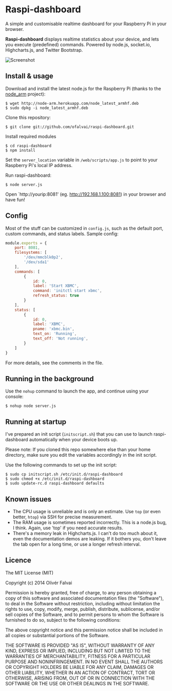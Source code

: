 # Raspi-dashboard

A simple and customisable realtime dashboard for your Raspberry Pi in your browser.

__Raspi-dashboard__ displays realtime statistics about your device, and lets you execute (predefined) commands. Powered by node.js, socket.io, Highcharts.js, and Twitter Bootstrap.

![Screenshot](raw/master/screenshot.png)

## Install & usage

Download and install the latest node.js for the Raspberry Pi (thanks to the [node_arm](https://github.com/nathanjohnson320/node_arm) project):
```
$ wget http://node-arm.herokuapp.com/node_latest_armhf.deb
$ sudo dpkg -i node_latest_armhf.deb
```

Clone this repository:
```
$ git clone git://github.com/ofalvai/raspi-dashboard.git
```

Install required modules
```
$ cd raspi-dashboard
$ npm install
```

Set the `server_location` variable in `/web/scripts/app.js` to point to your Raspberry Pi's local IP address.

Run raspi-dashboard:
```
$ node server.js
```

Open `http://yourip:8081' (eg. http://192.168.1.100:8081) in your browser and have fun!

## Config

Most of the stuff can be customized in `config.js`, such as the default port, custom commands, and status labels. Sample config:
``` javascript
module.exports = {
    port: 8081,
    filesystems: [
        '/dev/mmcblk0p2',
        '/dev/sda1'
    ],
    commands: [
        {
            id: 0,
            label: 'Start XBMC',
            command: 'initctl start xbmc',
            refresh_status: true
        }
    ],
    status: [
        {
            id: 0,
            label: 'XBMC',
            pname: 'xbmc.bin',
            text_on: 'Running',
            text_off: 'Not running',
        }
    ]
}

```

For more details, see the comments in the file.


## Running in the background

Use the `nohup` command to launch the app, and continue using your console:

```
$ nohup node server.js
```

## Running at startup

I've prepared an init script (`initscript.sh`) that you can use to launch raspi-dashboard automatically when your device boots up.

Please note: If you cloned this repo somewhere else than your home directory, make sure you edit the variables accordingly in the init script.

Use the following commands to set up the init script:

```
$ sudo cp initscript.sh /etc/init.d/raspi-dashboard
$ sudo chmod +x /etc/init.d/raspi-dashboard
$ sudo update-rc.d raspi-dashboard defaults
```

## Known issues

- The CPU usage is unreliable and is only an estimate. Use `top` (or even better, `htop`) via SSH for precise measurement.
- The RAM usage is sometimes reported incorrectly. This is a node.js bug, I think. Again, use 'top' if you need accurate results.
- There's a memory leak in Highcharts.js. I can't do too much about it, even the documentation demos are leaking. If it bothers you, don't leave the tab open for a long time, or use a longer refresh interval.

## Licence

The MIT License (MIT)

Copyright (c) 2014 Olivér Falvai

Permission is hereby granted, free of charge, to any person obtaining a copy
of this software and associated documentation files (the "Software"), to deal
in the Software without restriction, including without limitation the rights
to use, copy, modify, merge, publish, distribute, sublicense, and/or sell
copies of the Software, and to permit persons to whom the Software is
furnished to do so, subject to the following conditions:

The above copyright notice and this permission notice shall be included in all
copies or substantial portions of the Software.

THE SOFTWARE IS PROVIDED "AS IS", WITHOUT WARRANTY OF ANY KIND, EXPRESS OR
IMPLIED, INCLUDING BUT NOT LIMITED TO THE WARRANTIES OF MERCHANTABILITY,
FITNESS FOR A PARTICULAR PURPOSE AND NONINFRINGEMENT. IN NO EVENT SHALL THE
AUTHORS OR COPYRIGHT HOLDERS BE LIABLE FOR ANY CLAIM, DAMAGES OR OTHER
LIABILITY, WHETHER IN AN ACTION OF CONTRACT, TORT OR OTHERWISE, ARISING FROM,
OUT OF OR IN CONNECTION WITH THE SOFTWARE OR THE USE OR OTHER DEALINGS IN THE
SOFTWARE.